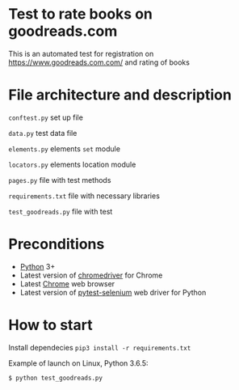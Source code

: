 # Test to rate books on goodreads.com

This is an automated test for registration on https://www.goodreads.com.com/ and rating of books

# File architecture and description

`conftest.py` set up file
 
`data.py` test data file


`elements.py` elements `set` module

`locators.py` elements location module

`pages.py` file with test methods

`requirements.txt` file with necessary libraries

`test_goodreads.py` file with test

# Preconditions

* [Python](https://www.python.org/) 3+
* Latest version of [chromedriver](http://chromedriver.chromium.org/downloads) for Chrome
* Latest [Chrome](https://www.google.com/chrome/) web browser
* Latest version of [pytest-selenium](https://pypi.org/project/pytest-selenium/) web driver for Python

# How to start

Install dependecies `pip3 install -r requirements.txt`

Example of launch on Linux, Python 3.6.5:
```
$ python test_goodreads.py
```

